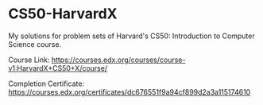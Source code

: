 # CS50-HarvardX
My solutions for problem sets of Harvard's CS50: Introduction to Computer Science course.


Course Link: https://courses.edx.org/courses/course-v1:HarvardX+CS50+X/course/

Completion Certificate: https://courses.edx.org/certificates/dc676551f9a94cf899d2a3a115174610
